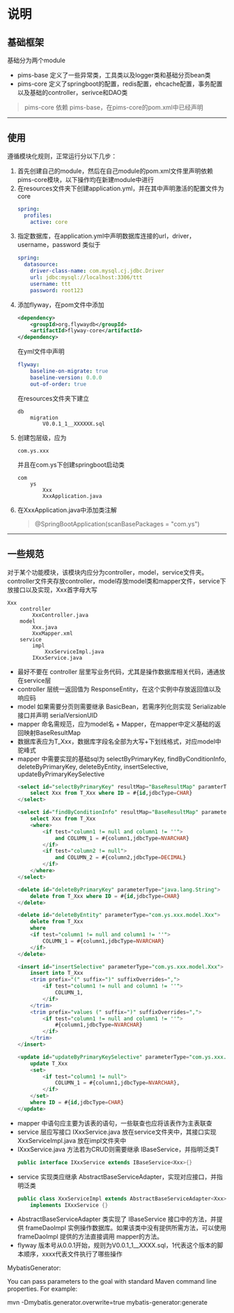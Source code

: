 # 说明

## 基础框架

基础分为两个module

* pims-base 定义了一些异常类，工具类以及logger类和基础分页bean类
* pims-core 定义了springboot的配置，redis配置，ehcache配置，事务配置以及基础的controller，serivce和DAO类

> pims-core 依赖 pims-base，在pims-core的pom.xml中已经声明

---

## 使用

遵循模块化规则，正常运行分以下几步：
1. 首先创建自己的module，然后在自己module的pom.xml文件里声明依赖pims-core模块，以下操作均在新建module中进行
2. 在resources文件夹下创建application.yml，并在其中声明激活的配置文件为core
    ``` yml
    spring:
      profiles:
        active: core
3. 指定数据库，在application.yml中声明数据库连接的url，driver，username，password 类似于
    ``` yml
    spring:
      datasource:
        driver-class-name: com.mysql.cj.jdbc.Driver
        url: jdbc:mysql://localhost:3306/ttt
        username: ttt
        password: root123
    ```
4. 添加flyway，在pom文件中添加
    ``` xml
    <dependency>
        <groupId>org.flywaydb</groupId>
        <artifactId>flyway-core</artifactId>
    </dependency>
    ```
    在yml文件中声明
    ``` yml
    flyway:
        baseline-on-migrate: true
        baseline-version: 0.0.0
        out-of-order: true
    ```
    在resources文件夹下建立
    ```
    db
        migration
            V0.0.1_1__XXXXXX.sql
    ```
4. 创建包层级，应为 
    ``` text
    com.ys.xxx
    ```
    并且在com.ys下创建springboot启动类
    ```
    com
        ys
            Xxx
            XxxApplication.java
    ```
5. 在XxxApplication.java中添加类注解
    > @SpringBootApplication(scanBasePackages = "com.ys")

---

## 一些规范

对于某个功能模块，该模块内应分为controller，model，service文件夹。controller文件夹存放controller，model存放model类和mapper文件，service下放接口以及实现，Xxx首字母大写
```
Xxx
    controller
        XxxController.java
    model
        Xxx.java
        XxxMapper.xml
    service
        impl
            XxxServiceImpl.java
        IXxxService.java
```
* 最好不要在 controller 层里写业务代码，尤其是操作数据库相关代码，通通放在service层
* controller 层统一返回值为 ResponseEntity，在这个实例中存放返回值以及响应码
* model 如果需要分页则需要继承 BasicBean，若需序列化则实现 Serializable 接口并声明 serialVersionUID
* mapper 命名需规范，应为model名 + Mapper，在mapper中定义基础的返回映射BaseResultMap
* 数据库表应为T_Xxx，数据库字段名全部为大写+下划线格式，对应model中驼峰式
* mapper 中需要实现的基础sql为 selectByPrimaryKey, findByConditionInfo, deleteByPrimaryKey, deleteByEntity, insertSelective, updateByPrimaryKeySelective
    ``` sql
    <select id="selectByPrimaryKey" resultMap="BaseResultMap" paramterType="java.lang.String">
        select Xxx from T_Xxx where ID = #{id,jdbcType=CHAR}
    </select>

    <select id="findByConditionInfo" resultMap="BaseResultMap" parameterType="com.ys.xxx.model.Xxx">
        select Xxx from T_Xxx
        <where>
            <if test="column1 != null and column1 != ''">
                and COLUMN_1 = #{column1,jdbcType=NVARCHAR} 
            </if>
            <if test="column2 != null">
                and COLUMN_2 = #{column2,jdbcType=DECIMAL}
            </if>
        </where>
    </select>

    <delete id="deleteByPrimaryKey" parameterType="java.lang.String">
        delete from T_Xxx where ID = #{id,jdbcType=CHAR}
    </delete>

    <delete id="deleteByEntity" parameterType="com.ys.xxx.model.Xxx">
        delete from T_Xxx
        where
        <if test="column1 != null and column1 != ''">
            COLUMN_1 = #{column1,jdbcType=NVARCHAR}
        </if>
    </delete>

    <insert id="insertSelective" parameterType="com.ys.xxx.model.Xxx">
        insert into T_Xxx
        <trim prefix="(" suffix=")" suffixOverrides=",">
            <if test="column1 != null and column1 != ''">
                COLUMN_1,
            </if>
        </trim>
        <trim prefix="values (" suffix=")" suffixOverrides=",">
            <if test="column1 != null and column1 != ''">
                #{column1,jdbcType=NVARCHAR}
            </if>
        </trim>
    </insert>

    <update id="updateByPrimaryKeySelective" parameterType="com.ys.xxx.model.Xxx">
        update T_Xxx
        <set>
            <if test="column1 != null">
                COLUMN_1 = #{column1,jdbcType=NVARCHAR},
            </if>
        </set>
        where ID = #{id,jdbcType=CHAR}
    </update>
    ```
* mapper 中语句应主要为该表的语句，一些联查也应将该表作为主表联查
* service 层应写接口 IXxxService.java 放在service文件夹中，其接口实现 XxxServiceImpl.java 放在impl文件夹中
* IXxxService.java 方法若为CRUD则需要继承 IBaseService<T>，并指明泛类T
    ``` java
    public interface IXxxService extends IBaseService<Xxx>{}
    ```
* service 实现类应继承 AbstractBaseServiceAdapter<T>，实现对应接口，并指明泛类
    ``` java
    public class XxxServiceImpl extends AbstractBaseServiceAdapter<Xxx> 
        implements IXxxService {}
    ```
* AbstractBaseServiceAdapter 类实现了 IBaseService 接口中的方法，并提供 frameDaoImpl 实例操作数据库。如果该类中没有提供所需方法，可以使用 frameDaoImpl 提供的方法直接调用 mapper的方法。
* flyway 版本号从0.0.1开始，规则为V0.0.1_1__XXXX.sql，1代表这个版本的脚本顺序，xxxx代表文件执行了哪些操作

MybatisGenerator:

You can pass parameters to the goal with standard Maven command line properties. For example:

mvn -Dmybatis.generator.overwrite=true mybatis-generator:generate